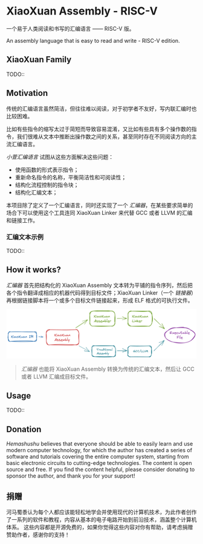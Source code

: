 # XiaoXuan Assembly - RISC-V

一个易于人类阅读和书写的汇编语言 —— RISC-V 版。

An assembly language that is easy to read and write - RISC-V edition.

## XiaoXuan Family

TODO::

## Motivation

传统的汇编语言虽然简洁，但往往难以阅读，对于初学者不友好，写内联汇编时也比较困难。

比如有些指令的缩写太过于简短而导致容易混淆，又比如有些具有多个操作数的指令，我们很难从文本中推断出操作数之间的关系，甚至同时存在不同阅读方向的主流汇编语言。

_小萱汇编语言_ 试图从这些方面解决这些问题：

* 使用函数的形式表示指令；
* 重新命名指令的名称，平衡简洁性和可阅读性；
* 结构化流程控制的指令块；
* 结构化汇编文本；

本项目除了定义了一个汇编语言，同时还实现了一个 _汇编器_，在某些要求简单的场合下可以使用这个工具连同 XiaoXuan Linker 来代替 GCC 或者 LLVM 的汇编和链接工作。

### 汇编文本示例

TODO::

## How it works?

_汇编器_ 首先把结构化的 XiaoXuan Assembly 文本转为平铺的指令序列，然后把各个指令翻译成相应的机器代码得到目标文件；XiaoXuan Linker（一个 _链接器_）再根据链接脚本将一个或多个目标文件链接起来，形成 ELF 格式的可执行文件。

![workflow](docs/images/workflow.png)

> _汇编器_ 也能将 XiaoXuan Assembly 转换为传统的汇编文本，然后让 GCC 或者 LLVM 汇编成目标文件。

## Usage

TODO::

## Donation

_Hemashushu_ believes that everyone should be able to easily learn and use modern computer technology, for which the author has created a series of software and tutorials covering the entire computer system, starting from basic electronic circuits to cutting-edge technologies.
The content is open source and free. If you find the content helpful, please consider donating to sponsor the author, and thank you for your support!

## 捐赠

河马蜀黍认为每个人都应该能轻松地学会并使用现代的计算机技术，为此作者创作了一系列的软件和教程，内容从基本的电子电路开始到前沿技术，涵盖整个计算机体系。
这些内容都是开源免费的，如果你觉得这些内容对你有帮助，请考虑捐赠赞助作者，感谢你的支持！
